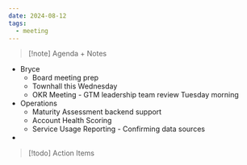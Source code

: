```yaml
---
date: 2024-08-12
tags:
  - meeting
---
```

> [!note] Agenda + Notes
> 

- Bryce
	- Board meeting prep
	- Townhall this Wednesday
	- OKR Meeting - GTM leadership team review Tuesday morning
- Operations
	- Maturity Assessment backend support
	- Account Health Scoring
	- Service Usage Reporting - Confirming data sources
- 

> [!todo] Action Items

